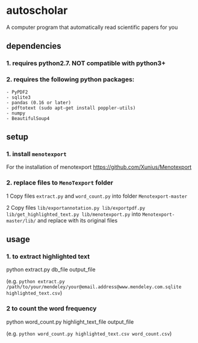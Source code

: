 
# autoscholar
A computer program that automatically read scientific papers for you

## dependencies

### 1. requires python2.7. NOT compatible with python3+

### 2. requires the following python packages:

    - PyPDF2
    - sqlite3
    - pandas (0.16 or later)
    - pdftotext (sudo apt-get install poppler-utils)
    - numpy
    - BeautifulSoup4

## setup

### 1. install `menotexport`

For the installation of menotexport https://github.com/Xunius/Menotexport

### 2. replace files to `MenoTexport` folder

1 Copy files `extract.py` and `word_count.py`  into folder `Menotexport-master` 

2 Copy files `lib/exportannotation.py lib/exportpdf.py lib/get_highlighted_text.py lib/menotexport.py` into `Menotexport-master/lib/`
and replace with its original files

## usage

### 1. to extract highlighted text

python extract.py db_file output_file 

(e.g. `python extract.py /path/to/your/mendeley/your@email.address@www.mendeley.com.sqlite highlighted_text.csv`)

### 2 to count the word frequency

python word_count.py highlight_text_file output_file

(e.g. `python word_count.py highlighted_text.csv word_count.csv`)
